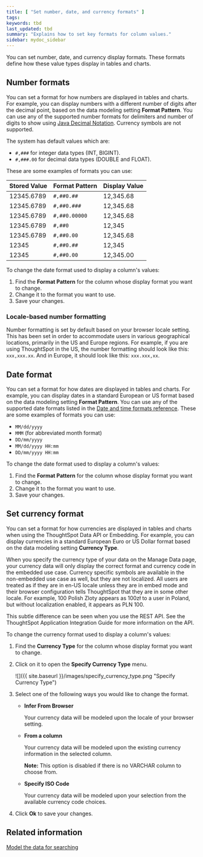 ```yaml
---
title: [ "Set number, date, and currency formats" ]
tags:
keywords: tbd
last_updated: tbd
summary: "Explains how to set key formats for column values."
sidebar: mydoc_sidebar
---
```

You can set number, date, and currency display formats. These formats define how these value types display in tables and charts.


## Number formats

You can set a format for how numbers are displayed in tables and charts. For example, you can display numbers with a different number of digits after the decimal point, based on the data modeling setting **Format Pattern**. You can use any of the supported number formats for delimiters and number of digits to show using [Java Decimal Notation](http://docs.oracle.com/javase/7/docs/api/java/text/DecimalFormat.html). Currency symbols are not supported.

The system has default values which are:

-   `#,###` for integer data types (INT, BIGINT).
-   `#,###.00` for decimal data types (DOUBLE and FLOAT).

These are some examples of formats you can use:

|Stored Value|Format Pattern|Display Value|
|------------|--------------|-------------|
|12345.6789|`#,##0.##`|12,345.68|
|12345.6789|`#,##0.###`|12,345.68|
|12345.6789|`#,##0.00000`|12,345.68|
|12345.6789|`#,##0`|12,345|
|12345.6789|`#,##0.00`|12,345.68|
|12345|`#,##0.##`|12,345|
|12345|`#,##0.00`|12,345.00|

To change the date format used to display a column's values:

1. Find the **Format Pattern** for the column whose display format you want to change.
2. Change it to the format you want to use.
3. Save your changes.

### Locale-based number formatting

Number formatting is set by default based on your browser locale setting. This has been set in order to accommodate users in various geographical locations, primarily in the US and Europe regions. For example, if you are using ThoughtSpot in the US, the number formatting should look like this: `xxx,xxx.xx`. And in Europe, it should look like this: `xxx.xxx,xx`.


## Date format

You can set a format for how dates are displayed in tables and charts. For example, you can display dates in a standard European or US format based on the data modeling setting **Format Pattern**. You can use any of the supported date formats listed in the [Date and time formats reference](/pages/reference/date_formats_for_loading.html#). These are some examples of formats you can use:

-   `MM/dd/yyyy`
-   `MMM` (for abbreviated month format)
-   `DD/mm/yyyy`
-   `MM/dd/yyyy HH:mm`
-   `DD/mm/yyyy HH:mm`

To change the date format used to display a column's values:

1.   Find the **Format Pattern** for the column whose display format you want to change.
2.   Change it to the format you want to use.
3.   Save your changes.

## Set currency format

You can set a format for how currencies are displayed in tables and charts when using the ThoughtSpot Data API or Embedding. For example, you can display currencies in a standard European Euro or US Dollar format based on the data modeling setting **Currency Type**.

When you specify the currency type of your data on the Manage Data page, your currency data will only display the correct format and currency code in the embedded use case. Currency specific symbols are available in the non-embedded use case as well, but they are not localized. All users are treated as if they are in en-US locale unless they are in embed mode and their browser configuration tells ThoughtSpot that they are in some other locale. For example, 100 Polish Zloty appears as 100zł to a user in Poland, but without localization enabled, it appears as PLN 100.

This subtle difference can be seen when you use the REST API. See the ThoughtSpot Application Integration Guide for more information on the API.

To change the currency format used to display a column's values:

1. Find the **Currency Type** for the column whose display format you want to change.
2. Click on it to open the **Specify Currency Type** menu.

     ![]({{ site.baseurl }}/images/specify_currency_type.png "Specify Currency Type")

3. Select one of the following ways you would like to change the format.
    -   **Infer From Browser**

        Your currency data will be modeled upon the locale of your browser setting.

    -   **From a column**

        Your currency data will be modeled upon the existing currency information in the selected column.

        **Note:** This option is disabled if there is no VARCHAR column to choose from.

    -   **Specify ISO Code**

        Your currency data will be modeled upon your selection from the available currency code choices.

4. Click **Ok** to save your changes.


## Related information  

[Model the data for searching](semantic_modeling.html#)
